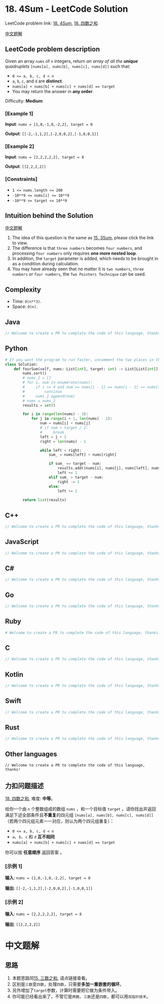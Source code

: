 # 18. 4Sum - LeetCode Solution
LeetCode problem link: [18. 4Sum](https://leetcode.com/problems/4sum),
[18. 四数之和](https://leetcode.cn/problems/4sum)

[中文题解](#中文题解)

## LeetCode problem description
Given an array `nums` of `n` integers, return _an array of all the **unique** quadruplets_ `[nums[a], nums[b], nums[c], nums[d]]` such that:

* `0 <= a, b, c, d < n`
* `a`, `b`, `c`, and `d` are **distinct**.
* `nums[a] + nums[b] + nums[c] + nums[d] == target`
* You may return the answer in **any order**.

Difficulty: **Medium**

### [Example 1]
**Input**: `nums = [1,0,-1,0,-2,2], target = 0`

**Output**: `[[-2,-1,1,2],[-2,0,0,2],[-1,0,0,1]]`

### [Example 2]
**Input**: `nums = [2,2,2,2,2], target = 8`

**Output**: `[[2,2,2,2]]`

### [Constraints]
- `1 <= nums.length <= 200`
- `-10**9 <= nums[i] <= 10**9`
- `-10**9 <= target <= 10**9`

## Intuition behind the Solution
[中文题解](#中文题解)

1. The idea of this question is the same as [15. 3Sum](15-3sum.md), please click the link to view.
2. The difference is that `three numbers` becomes `four numbers`, and processing `four numbers` only requires **one more nested loop**.
3. In addition, the `target` parameter is added, which needs to be brought in as a condition during calculation.
4. You may have already seen that no matter it is `two numbers`, `three numbers` or `four numbers`, the `Two Pointers Technique` can be used.

## Complexity
* Time: `O(n**3)`.
* Space: `O(n)`.

## Java
```java
// Welcome to create a PR to complete the code of this language, thanks!
```

## Python
```python
# If you want the program to run faster, uncomment the two places in the code.
class Solution:
    def fourSum(self, nums: List[int], target: int) -> List[List[int]]:
        nums.sort()
        # nums_2 = []
        # for i, num in enumerate(nums):
        #     if i >= 4 and num == nums[i - 1] == nums[i - 2] == nums[i - 3] == nums[i - 4]:
        #         continue
        #     nums_2.append(num)
        # nums = nums_2
        results = set()

        for i in range(len(nums) - 3):
            for j in range(i + 1, len(nums) - 2):
                num = nums[i] + nums[j]
                # if num > target / 2:
                #     break
                left = j + 1
                right = len(nums) - 1

                while left < right:
                    sum_ = nums[left] + nums[right]

                    if sum_ == target - num:
                        results.add((nums[i], nums[j], nums[left], nums[right]))
                        left += 1
                    elif sum_ > target - num:
                        right -= 1
                    else:
                        left += 1
        
        return list(results)
```

## C++
```cpp
// Welcome to create a PR to complete the code of this language, thanks!
```

## JavaScript
```javascript
// Welcome to create a PR to complete the code of this language, thanks!
```

## C#
```c#
// Welcome to create a PR to complete the code of this language, thanks!
```

## Go
```go
// Welcome to create a PR to complete the code of this language, thanks!
```

## Ruby
```ruby
# Welcome to create a PR to complete the code of this language, thanks!
```

## C
```c
// Welcome to create a PR to complete the code of this language, thanks!
```

## Kotlin
```kotlin
// Welcome to create a PR to complete the code of this language, thanks!
```

## Swift
```swift
// Welcome to create a PR to complete the code of this language, thanks!
```

## Rust
```rust
// Welcome to create a PR to complete the code of this language, thanks!
```

## Other languages
```
// Welcome to create a PR to complete the code of this language, thanks!
```

## 力扣问题描述
[18. 四数之和](https://leetcode.cn/problems/4sum), 难度: **中等**。

给你一个由 `n` 个整数组成的数组 `nums` ，和一个目标值 `target` 。请你找出并返回满足下述全部条件且**不重复**的四元组 `[nums[a], nums[b], nums[c], nums[d]]` （若两个四元组元素一一对应，则认为两个四元组重复）：

- `0 <= a, b, c, d < n`
- `a`、`b`、`c` 和 `d` **互不相同**
- `nums[a] + nums[b] + nums[c] + nums[d] == target`

你可以按 **任意顺序** 返回答案 。

### [示例 1]
**输入**: `nums = [1,0,-1,0,-2,2], target = 0`

**输出**: `[[-2,-1,1,2],[-2,0,0,2],[-1,0,0,1]]`

### [示例 2]
**输入**: `nums = [2,2,2,2,2], target = 8`

**输出**: `[[2,2,2,2]]`

# 中文题解
## 思路
1. 本题思路同[15. 三数之和](15-3sum.md), 请点链接查看。
2. 区别是`三数`变`四数`，处理`四数`，只需要**多加一重嵌套的循环**。
3. 另外增加了`target`参数，计算时需要把它做为条件带入。
4. 你可能已经看出来了，不管它是`两数`、`三数`还是`四数`，都可以用`双指针技术`。
